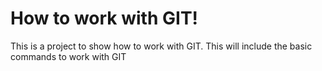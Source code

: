 # How to work with GIT!
This is a project to show how to work with GIT. This will include the basic commands to work with GIT
